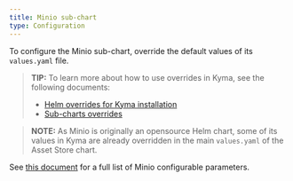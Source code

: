 ```yaml
---
title: Minio sub-chart
type: Configuration
---
```


To configure the Minio sub-chart, override the default values of its `values.yaml` file. 

>**TIP:** To learn more about how to use overrides in Kyma, see the following documents: 
>* [Helm overrides for Kyma installation](/root/kyma/#configuration-helm-overrides-for-kyma-installation)
>* [Sub-charts overrides](/root/kyma/#configuration-helm-overrides-for-kyma-installation-sub-chart-overrides)

>**NOTE:** As Minio is originally an opensource Helm chart, some of its values in Kyma are already overridden in the main `values.yaml` of the Asset Store chart.

See [this document](https://github.com/helm/charts/tree/master/stable/minio#configuration) for a full list of Minio configurable parameters.
